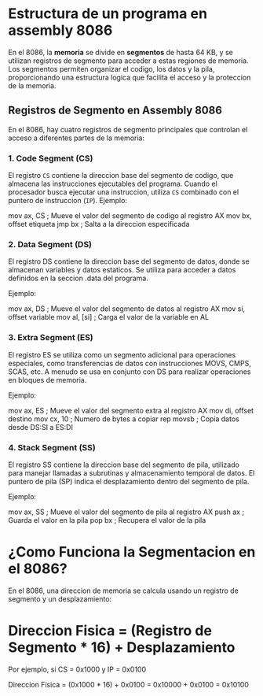 # Estructura de un programa en assembly 8086

En el 8086, la **memoria** se divide en **segmentos** de hasta 64 KB, y se utilizan registros de segmento para acceder a estas regiones de memoria. Los segmentos permiten organizar el codigo, los datos y la pila, proporcionando una estructura logica que facilita el acceso y la proteccion de la memoria.

## Registros de Segmento en Assembly 8086

En el 8086, hay cuatro registros de segmento principales que controlan el acceso a diferentes partes de la memoria:

### 1. **Code Segment (CS)**

El registro `CS` contiene la direccion base del segmento de codigo, que almacena las instrucciones ejecutables del programa.
Cuando el procesador busca ejecutar una instruccion, utiliza `CS` combinado con el puntero de instruccion (`IP`).
Ejemplo:

mov ax, CS        ; Mueve el valor del segmento de codigo al registro AX
mov bx, offset etiqueta
jmp bx            ; Salta a la direccion especificada

### 2. **Data Segment (DS)**
El registro DS contiene la direccion base del segmento de datos, donde se almacenan variables y datos estaticos.
Se utiliza para acceder a datos definidos en la seccion .data del programa.

Ejemplo:

mov ax, DS        ; Mueve el valor del segmento de datos al registro AX
mov si, offset variable
mov al, [si]      ; Carga el valor de la variable en AL

### 3. **Extra Segment (ES)**
El registro ES se utiliza como un segmento adicional para operaciones especiales, como transferencias de datos con instrucciones MOVS, CMPS, SCAS, etc.
A menudo se usa en conjunto con DS para realizar operaciones en bloques de memoria.

Ejemplo:

mov ax, ES        ; Mueve el valor del segmento extra al registro AX
mov di, offset destino
mov cx, 10        ; Numero de bytes a copiar
rep movsb         ; Copia datos desde DS:SI a ES:DI
### 4. **Stack Segment (SS)**
El registro SS contiene la direccion base del segmento de pila, utilizado para manejar llamadas a subrutinas y almacenamiento temporal de datos.
El puntero de pila (SP) indica el desplazamiento dentro del segmento de pila.

Ejemplo:

mov ax, SS        ; Mueve el valor del segmento de pila al registro AX
push ax           ; Guarda el valor en la pila
pop bx            ; Recupera el valor de la pila

# ¿Como Funciona la Segmentacion en el 8086?
En el 8086, una direccion de memoria se calcula usando un registro de segmento y un desplazamiento:

# Direccion Fisica = (Registro de Segmento * 16) + Desplazamiento
Por ejemplo, si CS = 0x1000 y IP = 0x0100 

Direccion Fisica = (0x1000 * 16) + 0x0100 = 0x10000 + 0x0100 = 0x10100
